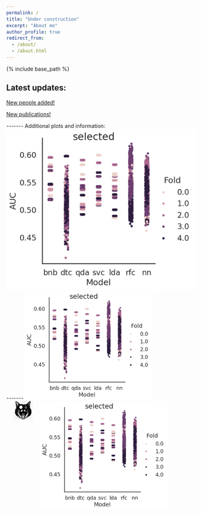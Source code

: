 ```yaml
---
permalink: /
title: "Under construction"
excerpt: "About me"
author_profile: true
redirect_from: 
  - /about/
  - /about.html
---
```

{% include base_path %}

## Latest updates: 
<p style="text-decoration:underline;"><a href="/hedvigsun/people/">New people added!</a></p>

<p style="text-decoration:underline;"><a href="/hedvigsun/publications/">New publications!</a></p>
-------
Additional plots and information:
<img src="/images/conference/image.png"
  class="center">
-------

<img class="wp-image-817" style="width:340px;" src="/images/conference/image.png" alt="plot" class="inline"/>
<img class="wp-image-817" style="width:340px;" src="/images/plot.png" alt="plotm" class="inline"/>
<img src="/images/cat.png"
    width="50"
    hspace="20"
    align="left"> 
